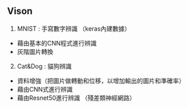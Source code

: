 ## Vison
1. MNIST   : 手寫數字辨識 （keras內建數據）
  * 藉由基本的CNN程式進行辨識
  * 灰階圖片轉換
2. Cat&Dog : 貓狗辨識
  * 資料增強（把圖片做轉動和位移，以增加輸出的圖片和準確率）
  * 藉由CNN式進行辨識
  * 藉由Resnet50進行辨識 （殘差類神經網路）
